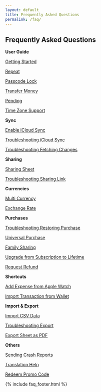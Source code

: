 ```yaml
---
layout: default
title: Frequently Asked Questions
permalink: /faq/
---
```


<h2>Frequently Asked Questions</h2>

<div class="row">
    <div class="col-sm">
        <p><strong>User Guide</strong></p>
        <p><i class="bi-file-text me-1"></i><a href="/faq/getting-started">Getting Started</a></p>
        <p><i class="bi-file-text me-1"></i><a href="/faq/repeat">Repeat</a></p>
        <p><i class="bi-file-text me-1"></i><a href="/faq/passcode-lock">Passcode Lock</a></p>
        <p><i class="bi-file-text me-1"></i><a href="/faq/transfer-money">Transfer Money</a></p>
        <p><i class="bi-file-text me-1"></i><a href="/faq/pending">Pending</a></p>
        <p><i class="bi-file-text me-1"></i><a href="/faq/time-zone-support">Time Zone Support</a></p>
    </div>
    <div class="col-sm">
        <p><strong>Sync</strong></p>
        <p><i class="bi-file-text me-1"></i><a href="/faq/enable-icloud-sync">Enable iCloud Sync</a></p>
        <p><i class="bi-file-text me-1"></i><a href="/faq/troubleshooting-icloud-sync">Troubleshooting iCloud Sync</a></p>
        <p><i class="bi-file-text me-1"></i><a href="/faq/troubleshooting-fetching-changes">Troubleshooting Fetching Changes</a></p>
    </div>
</div>

<div class="row">
    <div class="col-sm">
        <p><strong>Sharing</strong></p>
        <p><i class="bi-file-text me-1"></i><a href="/faq/sharing-sheet">Sharing Sheet</a></p>
        <p><i class="bi-file-text me-1"></i><a href="/faq/troubleshooting-sharing-link">Troubleshooting Sharing Link</a></p>
    </div>
    <div class="col-sm">
        <p><strong>Currencies</strong></p>
        <p><i class="bi-file-text me-1"></i><a href="/faq/multi-currency">Multi Currency</a></p>
        <p><i class="bi-file-text me-1"></i><a href="/faq/exchange-rate">Exchange Rate</a></p>
    </div>
</div>

<div class="row">
    <div class="col-sm">
        <p><strong>Purchases</strong></p>
        <p><i class="bi-file-text me-1"></i><a href="/faq/troubleshooting-restoring-purchase">Troubleshooting Restoring Purchase</a></p>
        <p><i class="bi-file-text me-1"></i><a href="/faq/universal-purchase">Universal Purchase</a></p>
        <p><i class="bi-file-text me-1"></i><a href="/faq/family-sharing">Family Sharing</a></p>
        <p><i class="bi-file-text me-1"></i><a href="/faq/upgrade-from-subscription-to-lifetime">Upgrade from Subscription to Lifetime</a></p>
        <p><i class="bi-file-text me-1"></i><a href="/faq/request-refund">Request Refund</a></p>
    </div>
    <div class="col-sm">
        <p><strong>Shortcuts</strong></p>
        <p><i class="bi-file-text me-1"></i><a href="/faq/add-expense-from-apple-watch">Add Expense from Apple Watch</a></p>
        <p><i class="bi-file-text me-1"></i><a href="/faq/import-transaction-from-wallet">Import Transaction from Wallet</a></p>
    </div>
</div>

<div class="row">
    <div class="col-sm">
        <p><strong>Import & Export</strong></p>
        <p><i class="bi-file-text me-1"></i><a href="/faq/import-csv-data">Import CSV Data</a></p> 
        <p><i class="bi-file-text me-1"></i><a href="/faq/troubleshooting-export">Troubleshooting Export</a></p>
        <p><i class="bi-file-text me-1"></i><a href="/faq/export-sheet-as-pdf">Export Sheet as PDF</a></p> 
    </div>
    <div class="col-sm">
        <p><strong>Others</strong></p>
        <p><i class="bi-file-text me-1"></i><a href="/faq/sending-crash-reports">Sending Crash Reports</a></p>
        <p><i class="bi-file-text me-1"></i><a href="/faq/translation-help">Translation Help</a></p>
        <p><i class="bi-file-text me-1"></i><a href="/faq/redeem-promo-code">Redeem Promo Code</a></p>
    </div>
</div>

{% include faq_footer.html %}
